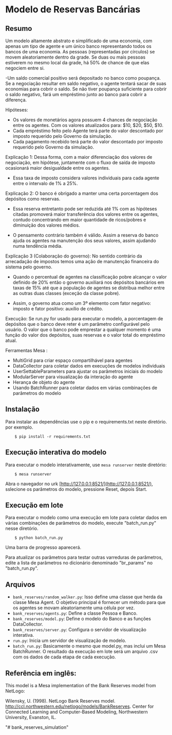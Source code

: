 # Modelo de Reservas Bancárias 

## Resumo

Um modelo altamente abstrato e simplificado de uma economia, com apenas um tipo de agente e um único banco representando todos os bancos de uma economia. As pessoas (representadas por círculos) se movem aleatoriamente dentro da grade. Se duas ou mais pessoas estiverem no mesmo local da grade, há 50% de chance de que elas negociem entre si. 

-Um saldo comercial positivo será depositado no banco como poupança. Se a negociação resultar em saldo negativo, o agente tentará sacar de suas economias para cobrir o saldo. 
Se não tiver poupança suficiente para cobrir o saldo negativo, fará um empréstimo junto ao banco para cobrir a diferença.


Hipóteses:
- Os valores de monetários agora possuem 4 chances de negociação entre os agentes. Com os valores atualizados para: $10, $20, $50, $10.
- Cada empréstimo feito pelo Agente terá parte do valor descontado por imposto requerido pelo Governo da simulação.
- Cada pagamento recebido terá parte do valor descontado por imposto requerido pelo Governo da simulação.


Explicação 1: Dessa forma, com a maior diferenciação dos valores de negociação, em hipótese, juntamente com o fluxo de saída de imposto ocasionará maior desigualdade entre os agentes.

- Essa taxa de imposto considera valores individuais para cada agente entre o intervalo de 1% a 25%.

Explicação 2: O banco é obrigado a manter uma certa porcentagem dos depósitos como reservas. 

- Essa reserva entretanto pode ser reduzida até 1% com as hipóteses citadas promoverá maior transferência dos valores entre os agentes, contudo concentrando em maior quantidade de ricos/pobres e diminuição dos valores médios.

- O pensamento contrário também é válido. Assim a reserva do banco ajuda os agentes na manutenção dos seus valores, assim ajudando numa tendência média.

Explicação 3 (Colaboração do governo): No sentido contrário da arrecadação de impostos temos uma ação de manutenção financeira do sistema pelo governo.

- Quando o percentual de agentes na classificação pobre alcançar o valor definido de 20% então o governo auxiliará nos depósitos bancários em taxas de 15% até que a população de agentes se distribua melhor entre as outras duas classes (exceção da classe pobre).

- Assim, o governo atua como um 3º elemento com fator negativo: imposto e fator positivo: auxílio de crédito.


Execução:
Se run.py for usado para executar o modelo, a porcentagem de depósitos que o banco deve reter é um parâmetro configurável pelo usuário. O valor que o banco pode emprestar a qualquer momento é uma função do valor dos depósitos, suas reservas e o valor total do empréstimo atual.

Ferramentas Mesa :
 - MultiGrid para criar espaço compartilhável para agentes
 - DataCollector para coletar dados em execuções de modelos individuais
 - UserSettableParameters para ajustar os parâmetros iniciais do modelo
 - ModularServer para visualização da interação do agente
 - Herança de objeto do agente
 - Usando BatchRunner para coletar dados em várias combinações de parâmetros do modelo

## Instalação

Para instalar as dependências use o pip e o requirements.txt neste diretório. por exemplo.

```
    $ pip install -r requirements.txt
```

## Execução interativa do modelo

Para executar o modelo interativamente, use `mesa runserver` neste diretório:

```
    $ mesa runserver
```

Abra o navegador no urk [http://127.0.0.1:8521/](http://127.0.0.1:8521/), sslecione os parâmetros do modelo, pressione Reset, depois Start.

## Execução em lote

Para executar o modelo como uma execução em lote para coletar dados em várias combinações de parâmetros do modelo, execute "batch_run.py" nesse diretório.

```
    $ python batch_run.py
```
Uma barra de progresso aparecerá.

Para atualizar os parâmetros para testar outras varreduras de parâmetros, edite a lista de parâmetros no dicionário denominado "br_params" no "batch_run.py".

## Arquivos

* ``bank_reserves/random_walker.py``: Isso define uma classe que herda da classe Mesa Agent. O objetivo principal é fornecer um método para que os agentes se movam aleatoriamente uma célula por vez. 
* ``bank_reserves/agents.py``: Define a classe Pessoa e Banco.
* ``bank_reserves/model.py``: Define o modelo do Banco e as funções DataCollector.
* ``bank_reserves/server.py``: Configura o servidor de visualização interativa.
* ``run.py``: Inicia um servidor de visualização de modelo.
* ``batch_run.py``: Basicamente o mesmo que model.py, mas inclui um Mesa BatchRunner. O resultado da execução em lote será um arquivo .csv com os dados de cada etapa de cada execução.

## Referência em inglês:

This model is a Mesa implementation of the Bank Reserves model from NetLogo:

Wilensky, U. (1998). NetLogo Bank Reserves model. http://ccl.northwestern.edu/netlogo/models/BankReserves. Center for Connected Learning and Computer-Based Modeling, Northwestern University, Evanston, IL.

"# bank_reserves_simulation" 
